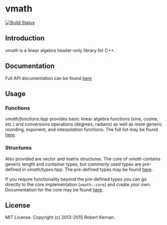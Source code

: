 # vmath
[![Build Status](https://travis-ci.org/kernan/vmath.svg?branch=develop)](https://travis-ci.org/kernan/vmath)

## Introduction

*vmath* is a linear algebra header-only library for C++.

## Documentation

Full API documentation can be found [here](http://kernan.github.io/vmath/)

## Usage

### Functions

_vmath/functions.hpp_ provides basic linear algebra functions (sine, cosine, etc.)
and conversions operations (degrees, radians) as well as more generic rounding,
exponent, and interpolation functions. The full list may be found
[here](http://kernan.github.io/vmath/functions_8hpp.html).

### Structures

Also provided are vector and matrix structures. The core of *vmath* contains
generic length and container types, but commonly used types are pre-defined in
_vmath/types.hpp_. The pre-defined types may be found
[here](http://kernan.github.io/vmath/types_8hpp.html).

If you require functionality beyond the pre-defined types you can go directly to
the core implementation (`vmath::core`) and create your own. Documentation for
the core may be found
[here](http://kernan.github.io/vmath/namespacevmath_1_1core.html).

## License

MIT License. Copyright (c) 2013-2015 Robert Kernan.
